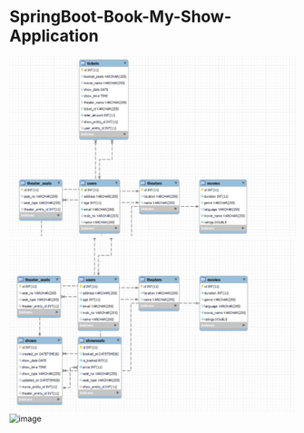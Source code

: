 # SpringBoot-Book-My-Show-Application

![image](https://github.com/sonu7524/SpringBoot-Book-My-Show-Application/blob/master/Screenshot%202023-08-07%20141716.png)
![image](https://github.com/sonu7524/SpringBoot-Book-My-Show-Application/blob/master/Screenshot%202023-08-07%20141736.png)
![image](https://github.com/sonu7524/SpringBoot-Book-My-Show-Application/blob/master/Screenshot%(20).png)
